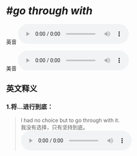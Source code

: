 # ***\#go through with*** 
英音
<audio src="./media/go through with1_AAC.aac" controls="controls"></audio>

美音
<audio src="./media/go through with2_AAC.aac" controls="controls"></audio>



  

英文释义
---
### 1.**将…进行到底：**  

 > I had no choice but to go through with it.  
 > 我没有选择，只有坚持到底。    
<audio src="./media/go2.aac" controls="controls"></audio>



